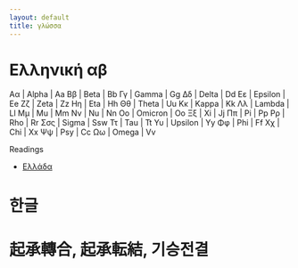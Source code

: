 ```yaml
---
layout: default
title: γλώσσα
---
```


# Ελληνική αβ

Αα | Alpha | Aa
Ββ | Beta | Bb
Γγ | Gamma | Gg
Δδ | Delta | Dd
Εε | Epsilon | Ee
Ζζ | Zeta | Zz
Ηη | Eta | Hh
Θθ | Theta | Uu
Κκ | Kappa | Kk
Λλ | Lambda | Ll
Μμ | Mu | Mm
Νν | Nu | Nn
Οο | Omicron | Oo
Ξξ | Xi | Jj
Ππ | Pi | Pp
Ρρ | Rho | Rr
Σσς | Sigma | Ssw 
Ττ | Tau | Tt
Υυ | Upsilon | Yy
Φφ | Phi | Ff
Χχ | Chi | Xx
Ψψ | Psy | Cc
Ωω | Omega | Vv

Readings
- [Ελλάδα](https://el.wikipedia.org/wiki/%CE%95%CE%BB%CE%BB%CE%AC%CE%B4%CE%B1)

# 한글



# 起承轉合, 起承転結, 기승전결